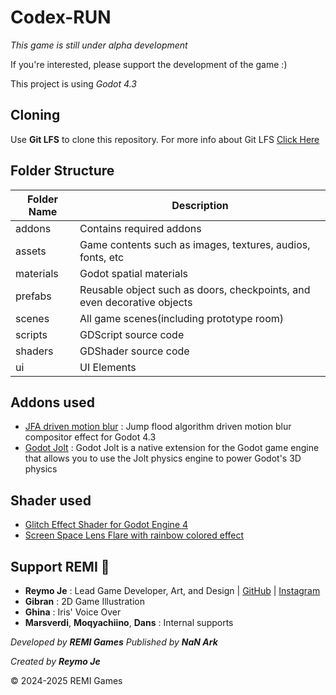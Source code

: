 # Codex-RUN

*This game is still under alpha development*

If you're interested, please support the development of the game :)

This project is using *Godot 4.3*

## Cloning

Use **Git LFS** to clone this repository. For more info about Git LFS [Click Here][lfs_link]

## Folder Structure

| **Folder Name** | **Description** |
| ---- | ---- |
| addons | Contains required addons |
| assets | Game contents such as images, textures, audios, fonts, etc |
| materials | Godot spatial materials |
| prefabs | Reusable object such as doors, checkpoints, and even decorative objects |
| scenes | All game scenes(including prototype room) |
| scripts | GDScript source code |
| shaders | GDShader source code |
| ui | UI Elements |

## Addons used

* [JFA driven motion blur][motion_blur_link] : Jump flood algorithm driven motion blur compositor effect for Godot 4.3
* [Godot Jolt][godot_jolt_link] : Godot Jolt is a native extension for the Godot game engine that allows you to use the Jolt physics engine to power Godot's 3D physics

## Shader used
* [Glitch Effect Shader for Godot Engine 4][glitch_link]
* [Screen Space Lens Flare with rainbow colored effect][lens_flare_link]

## Support REMI 💟 
* **Reymo Je** : Lead Game Developer, Art, and Design | [GitHub][reymo_github_link] | [Instagram][reymo_ig_link]
* **Gibran** : 2D Game Illustration
* **Ghina** : Iris' Voice Over
* **Marsverdi**, **Moqyachiino**, **Dans** : Internal supports

*Developed by **REMI Games***
*Published by **NaN Ark***

*Created by **Reymo Je***

© 2024-2025 REMI Games

[level_design_doc]: LEVEL_DESIGN_DOC.md
[mechanic_doc]: MECHANICS.md
[reymo_ig_link]: https://www.instagram.com/reymo_je_xefron/
[reymo_github_link]: https://github.com/Rubicsoft
[lfs_link]: https://git-lfs.com/
[godot_jolt_link]: https://github.com/godot-jolt/godot-jolt
[motion_blur_link]: https://github.com/sphynx-owner/JFA_driven_motion_blur_addon
[glitch_link]: https://godotshaders.com/shader/glitch-effect-shader-for-godot-engine-4/
[lens_flare_link]: https://godotshaders.com/shader/screen-space-lens-flare-with-rainbow-colored-effect/